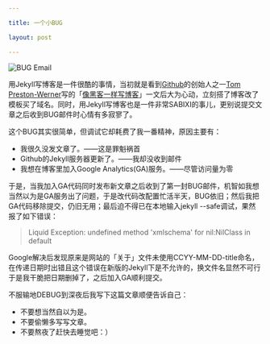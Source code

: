 ```yaml
---

title: 一个小BUG

layout: post

---
```

![BUG Email][1]

用Jekyll写博客是一件很酷的事情，当初就是看到[Github][2]的创始人之一[Tom Preston-Werner][3]写的「[像黑客一样写博客][4]」一文后大为心动，立刻搭了博客改了模板买了域名。同时，用Jekyll写博客也是一件非常SABIXI的事儿，更别说提交文章之后收到BUG邮件时心情有多寂寥了。

这个BUG其实很简单，但调试它却耗费了我一番精神，原因主要有：

* 我很久没发文章了。——这是罪魁祸首
* Github的Jekyll服务器更新了。——我却没收到邮件
* 我想在博客里加入Google Analytics(GA)服务。——尽管访问量为零

于是，当我加入GA代码同时发布新文章之后收到了第一封BUG邮件，机智如我想当然以为是GA服务出了问题，于是改代码改配置忙活半天，BUG依旧；然后我把GA代码移除提交，仍旧无用；最后迫不得已在本地输入jekyll --safe调试，果然报了如下错误：

>Liquid Exception: undefined method 'xmlschema' for nil:NilClass in default

Google解决后发现原来是网站的「关于」文件未使用CCYY-MM-DD-title命名，在传递日期时出错且这个错误在新版的Jekyll下是不允许的，换文件名显然不可行于是我干脆把日期删掉了，之后加入GA顺利提交。

不服输地DEBUG到深夜后我写下这篇文章顺便告诉自己：

* 不要想当然自以为是。
* 不要偷懒多写写文章。
* 不要熬夜了赶快去睡觉吧：）

[1]:http://i.imgur.com/dlD2Ox3.png
[2]:http://github.com
[3]:http://tom.preston-werner.com/
[4]:http://tom.preston-werner.com/2008/11/17/blogging-like-a-hacker.html